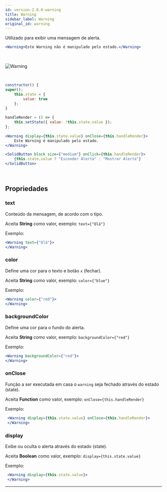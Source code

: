 ```yaml
---
id: version-2.0.0-warning
title: Warning
sidebar_label: Warning
original_id: warning
---
```


Utilizado para exibir uma mensagem de alerta.




```jsx
<Warning>Este Warning não é manipulado pelo estado.</Warning>
```
<br>

![Warning](assets/old_versions/warning.png)

<br>

```jsx
constructor() {
super();
    this.state = {
        value: true
    };
}
 
handleRender = () => {
    this.setState({ value: !this.state.value });
};
 
<Warning display={this.state.value} onClose={this.handleRender}>
    Este Warning é manipulado pelo estado.
</Warning>

<SolidButton block size={"medium"} onClick={this.handleRender}>
    {this.state.value ? "Esconder Alerta" : "Mostrar Alerta"}
</SolidButton>
```
<br>

## Propriedades

### text

Conteúdo da mensagem, de acordo com o tipo.

Aceita **String** como valor, exemplo: ```text={"Olá"}``` 

Exemplo:

```jsx
<Warning text={"Olá"}>
</Warning>
 ```

### color 

Define uma cor para o texto e botão ```x``` (fechar).

Aceita **String** como valor, exemplo: ```color={"blue"}``` 

Exemplo: 

```jsx
<Warning color={"red"}>
</Warning>
 ```

### backgroundColor

Define uma cor para o fundo do alerta. 

Aceita **String** como valor, exemplo: ```backgroundColor={"red"}``` 

Exemplo: 

```jsx
<Warning backgroundColor={"red"}>
</Warning>
 ```

### onClose

Função a ser executada em casa o ```warning``` seja fechado através do estado (state).

Aceita **Function** como valor, exemplo: ```onClose={this.handleRender}``` 

Exemplo: 

```jsx
 <Warning display={this.state.value} onClose={this.handleRender}>
 </Warning>
 ```

### display

Exibe ou oculta o alerta através do estado (state).

Aceita **Boolean** como valor, exemplo: ```display={this.state.value}``` 

Exemplo: 

```jsx
 <Warning display={this.state.value}>
 </Warning>
 ```


--- 
